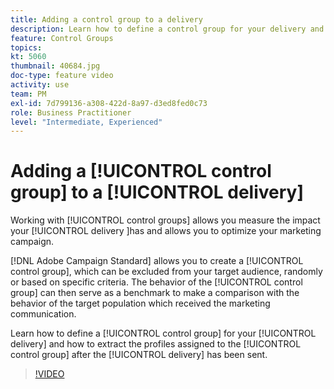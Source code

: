 ```yaml
---
title: Adding a control group to a delivery
description: Learn how to define a control group for your delivery and how to extract the profiles assigned to the control group after the delivery has been sent.
feature: Control Groups
topics: 
kt: 5060
thumbnail: 40684.jpg
doc-type: feature video
activity: use
team: PM
exl-id: 7d799136-a308-422d-8a97-d3ed8fed0c73
role: Business Practitioner
level: "Intermediate, Experienced"
---
```

# Adding a [!UICONTROL control group] to a [!UICONTROL delivery]

Working with [!UICONTROL control groups] allows you measure the impact your [!UICONTROL delivery ]has and allows you to optimize your marketing campaign.  

[!DNL Adobe Campaign Standard] allows you to create a [!UICONTROL control group], which can be excluded from your target audience, randomly or based on specific criteria. The behavior of the [!UICONTROL control group] can then serve as a benchmark to make a comparison with the behavior of the target population which received the marketing communication.

Learn how to define a [!UICONTROL control group] for your [!UICONTROL delivery] and how to extract the profiles assigned to the [!UICONTROL control group] after the [!UICONTROL delivery] has been sent.

>[!VIDEO](https://video.tv.adobe.com/v/40684?quality=12)
